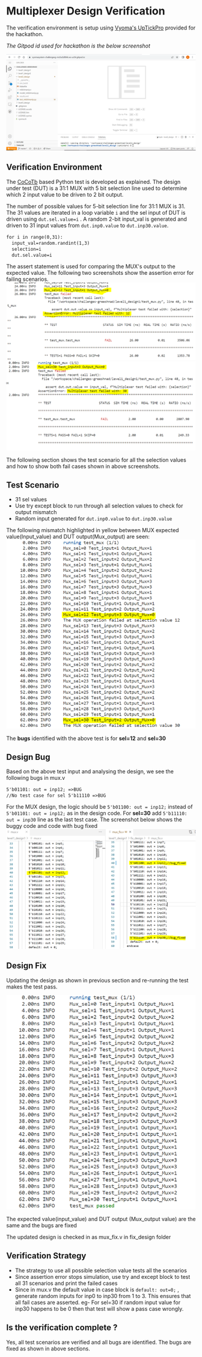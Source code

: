 # Multiplexer Design Verification

The verification environment is setup using [Vyoma's UpTickPro](https://vyomasystems.com) provided for the hackathon.

*The Gitpod id used for hackathon is the below screenshot*

![](https://github.com/vyomasystems-lab/challenges-greeshnad/blob/master/level2_design/bitmanip_ss/gitpod_ss.PNG)

## Verification Environment

The [CoCoTb](https://www.cocotb.org/) based Python test is developed as explained. The design under test (DUT) is a 31:1 MUX with 5 bit selection line used to determine
which 2 input value to be driven to 2 bit output.

The number of possible values for 5-bit selection line for 31:1 MUX is 31. The 31 values are iterated in a loop variable ``i`` and the sel input of DUT is driven using ``dut.sel.value=i``
. A random 2-bit input_val is generated and driven to 31 input values from ``dut.inp0.value`` to ``dut.inp30.value``.
```
for i in range(0,31):
  input_val=random.randint(1,3)
  selection=i
  dut.sel.value=i 
```
The assert statement is used for comparing the MUX's output to the expected value.
The following two screenshots show the assertion error for failing scenarios.
![](https://github.com/vyomasystems-lab/challenges-greeshnad/blob/master/level1_design1/mux_ss/mux_fail_sel12.PNG)
![](https://github.com/vyomasystems-lab/challenges-greeshnad/blob/master/level1_design1/mux_ss/mux_fail_sel30.PNG)

The following section shows the test scenario for all the selection values and how to show both fail cases shown in above screenshots.
## Test Scenario 
- 31 sel values
- Use try except block to run through all selection values to check for output mismatch
- Random input generated for ``dut.inp0.value`` to ``dut.inp30.value``

The following mismatch highlighted in yellow between MUX expected value(Input_value) and DUT output(Mux_output) are seen:
![](https://github.com/vyomasystems-lab/challenges-greeshnad/blob/master/level1_design1/mux_ss/mux_fail_allcases.PNG)

The **bugs** identified with the above test is for **sel=12** and **sel=30**

## Design Bug
Based on the above test input and analysing the design, we see the following bugs in mux.v

```
5'b01101: out = inp12; =>BUG
//No test case for sel 5'b11110 =>BUG
```
For the MUX design, the logic should be ``5'b01100: out = inp12;`` instead of ``5'b01101: out = inp12;`` as in the design code.
For **sel=30** add ``5'b11110: out = inp30`` line as the last test case. 
The screenshot below shows the buggy code and code with bug fixed
![](https://github.com/vyomasystems-lab/challenges-greeshnad/blob/master/level1_design1/mux_ss/mux_fix.PNG)

## Design Fix
Updating the design as shown in previous section and re-running the test makes the test pass.

![](https://github.com/vyomasystems-lab/challenges-greeshnad/blob/master/level1_design1/mux_ss/mux_pass.PNG)

The expected value(input_value) and DUT output (Mux_output value) are the same and the bugs are fixed

The updated design is checked in as mux_fix.v in fix_design folder

## Verification Strategy

- The strategy to use all possible selection value tests all the scenarios
- Since assertion error stops simulation, use try and except block to test all 31 scenarios and print the failed cases
- Since in mux.v the default value in case block is ``default: out=0;`` , generate random inputs for inp0 to inp30 from 1 to 3. This ensures that all fail cases are asserted.
eg- For sel=30 if random input value for inp30 happens to be 0 then that test will show a pass case wrongly.

## Is the verification complete ?
Yes, all test scenarios are verified and all bugs are identified. The bugs are fixed as shown in above sections.

